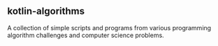 kotlin-algorithms
---
A collection of simple scripts and programs from various programming algorithm challenges and computer science problems.